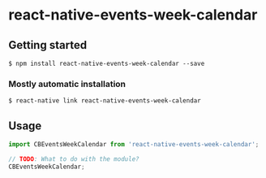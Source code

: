 # react-native-events-week-calendar

## Getting started

`$ npm install react-native-events-week-calendar --save`

### Mostly automatic installation

`$ react-native link react-native-events-week-calendar`

## Usage
```javascript
import CBEventsWeekCalendar from 'react-native-events-week-calendar';

// TODO: What to do with the module?
CBEventsWeekCalendar;
```
